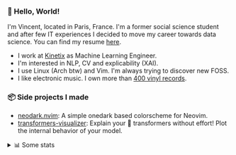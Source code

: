 ### 👋 Hello, World!

I'm Vincent, located in Paris, France. I'm a former social science student and after few IT experiences I decided to move my career towards data science. You can find my resume [here](https://github.com/VDuchauffour/resume/blob/main/resume.pdf).

- I work at <a href="https://www.kinetix.tech/">Kinetix<a/> as Machine Learning Engineer.
- I'm interested in NLP, CV and explicability (XAI).
- I use Linux (Arch btw) and Vim. I'm always trying to discover new FOSS.
- I like electronic music. I own more than <a href="https://www.discogs.com/user/Voigt_Kampff/collection">400 vinyl records<a/>.

### 📦 Side projects I made
  
- [neodark.nvim](https://github.com/VDuchauffour/neodark.nvim): A simple onedark based colorscheme for Neovim.
- [transformers-visualizer](https://github.com/VDuchauffour/transformers-visualizer): Explain your 🤗 transformers without effort! Plot the internal behavior of your model. 

<details><summary>📊 Some stats</summary>  
  
<p align="center">
  <img alt="VDuchauffour's github stats" src="https://github-readme-stats.vercel.app/api?username=VDuchauffour&count_private=true&include_all_commits=true&show_icons=true&theme=react"/>
  <br />
  <img alt="VDuchauffour's streak stats" src="https://streak-stats.demolab.com?user=VDuchauffour&theme=react"/>
  <br />
  <img alt="VDuchauffour's language stats" src="https://github-readme-stats.vercel.app/api/top-langs/?username=VDuchauffour&count_private=true&include_all_commits=true&show_icons=true&layout=compact&theme=react"/>
  <!--   <br />
  <img alt="VDuchauffour's Wakatime stats" src="https://github-readme-stats.vercel.app/api/wakatime?username=VDuchauffour&theme=react"/> -->
</p>

#### 🧭 Wakatime stats
<!--START_SECTION:waka-->
![Code Time](http://img.shields.io/badge/Code%20Time-547%20hrs%2026%20mins-blue)

![Lines of code](https://img.shields.io/badge/From%20Hello%20World%20I%27ve%20Written-184.4%20thousand%20lines%20of%20code-blue)

**🐱 My GitHub Data** 

> 📦 18.1 kB Used in GitHub's Storage 
 > 
> 🏆 1,098 Contributions in the Year 2023
 > 
> 🚫 Not Opted to Hire
 > 
> 📜 6 Public Repositories 
 > 
> 🔑 2 Private Repositories 
 > 
**I'm an Early 🐤** 

```text
🌞 Morning                167 commits         █░░░░░░░░░░░░░░░░░░░░░░░░   05.96 % 
🌆 Daytime                1709 commits        ███████████████░░░░░░░░░░   60.97 % 
🌃 Evening                792 commits         ███████░░░░░░░░░░░░░░░░░░   28.26 % 
🌙 Night                  135 commits         █░░░░░░░░░░░░░░░░░░░░░░░░   04.82 % 
```
📅 **I'm Most Productive on Monday** 

```text
Monday                   736 commits         ███████░░░░░░░░░░░░░░░░░░   26.26 % 
Tuesday                  325 commits         ███░░░░░░░░░░░░░░░░░░░░░░   11.59 % 
Wednesday                449 commits         ████░░░░░░░░░░░░░░░░░░░░░   16.02 % 
Thursday                 593 commits         █████░░░░░░░░░░░░░░░░░░░░   21.16 % 
Friday                   548 commits         █████░░░░░░░░░░░░░░░░░░░░   19.55 % 
Saturday                 48 commits          ░░░░░░░░░░░░░░░░░░░░░░░░░   01.71 % 
Sunday                   104 commits         █░░░░░░░░░░░░░░░░░░░░░░░░   03.71 % 
```


📊 **This Week I Spent My Time On** 

```text
💬 Programming Languages: 
Python                   11 hrs 48 mins      █████████░░░░░░░░░░░░░░░░   36.19 % 
YAML                     10 hrs 30 mins      ████████░░░░░░░░░░░░░░░░░   32.19 % 
Markdown                 2 hrs 2 mins        ██░░░░░░░░░░░░░░░░░░░░░░░   06.25 % 
TOML                     1 hr 58 mins        ██░░░░░░░░░░░░░░░░░░░░░░░   06.03 % 
Other                    1 hr 57 mins        ██░░░░░░░░░░░░░░░░░░░░░░░   06.01 % 
```


 Last Updated on 26/03/2023 00:41:39 UTC
<!--END_SECTION:waka-->
</details>
